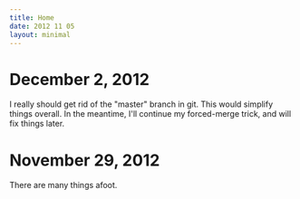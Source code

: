 ```yaml
---
title: Home
date: 2012 11 05
layout: minimal
---
```


# December 2, 2012

I really should get rid of the "master" branch in git. This would simplify things overall. In the meantime, I'll continue my forced-merge trick, and will fix things later.

# November 29, 2012

There are many things afoot. 